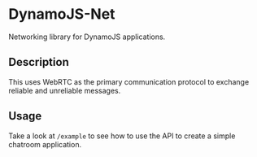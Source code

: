 # DynamoJS-Net

Networking library for DynamoJS applications. 

## Description

This uses WebRTC as the primary communication protocol to exchange reliable and unreliable messages.

## Usage

Take a look at `/example` to see how to use the API to create a simple chatroom application.
